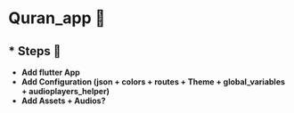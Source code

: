 # Quran_app 📌

## \* Steps 🐾

- <b> Add flutter App
- <b> Add Configuration (json + colors + routes + Theme + global_variables + audioplayers_helper)
- <b> Add Assets + Audios?
